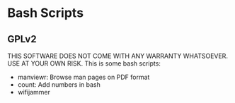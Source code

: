 # Bash Scripts
## GPLv2
THIS SOFTWARE DOES NOT COME WITH ANY WARRANTY WHATSOEVER. USE AT YOUR OWN RISK.
This is some bash scripts:
* manviewr: Browse man pages on PDF format
* count: Add numbers in bash
* wifijammer
